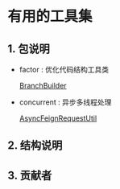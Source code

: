 # 有用的工具集

## 1. 包说明
    
* factor : 优化代码结构工具类

    [BranchBuilder](doc/重构/分支管理.md)

* concurrent : 异步多线程处理

    [AsyncFeignRequestUtil](doc/异步多线程/Feign异步化.md)

## 2. 结构说明


## 3. 贡献者
